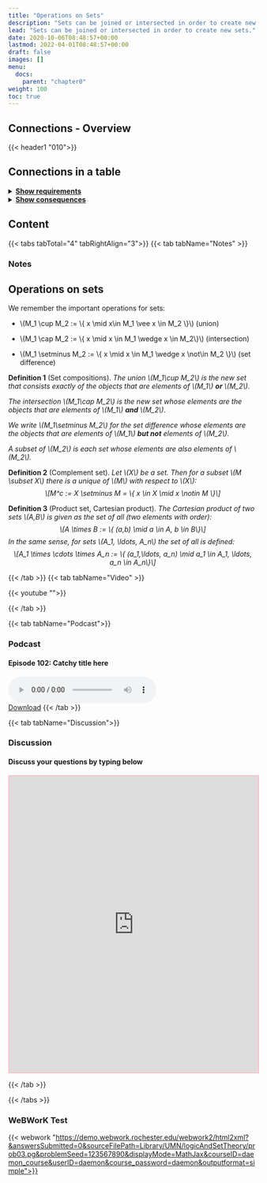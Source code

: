 ```yaml
---
title: "Operations on Sets"
description: "Sets can be joined or intersected in order to create new sets."
lead: "Sets can be joined or intersected in order to create new sets."
date: 2020-10-06T08:48:57+00:00
lastmod: 2022-04-01T08:48:57+00:00
draft: false
images: []
menu:
  docs:
    parent: "chapter0"
weight: 100
toc: true
---
```


## Connections - Overview

{{< header1 "010">}}

## Connections in a table

<details>
<summary><b><u>Show requirements</u></b></summary>
<div class="table-responsive-sm">
<table class="table">
<thead>
  <tr>
    <th scope="col">Concept</th>
    <th scope="col">Content</th>
  </tr>
</thead>
<tbody>

<tr>
<th scope="row"><a href="../../chapter0/001/">Sets</a></th>
<td>Sets are the basic building blocks for a lot of mathematics. In order to rigorously define numbers and doing real analysis, we need to know how to work with sets.</td>
</tr>
        
</tbody>
</table>
</div>
</details>

<details>
<summary><b><u>Show consequences</u></b></summary>
<div class="table-responsive-sm">
<table class="table">
<thead>
  <tr>
    <th scope="col">Concept</th>
    <th scope="col">Content</th>
  </tr>
</thead>
<tbody>

<tr>
<th scope="row"><a href="../../chapter1/110/">Open, Closed,
Compact sets</a></th>
<td>Ein Satz</td>
</tr>
        
</tbody>
</table>
</div>
</details>


## Content

{{< tabs tabTotal="4" tabRightAlign="3">}}
{{< tab tabName="Notes" >}}

### Notes 
<h2 class="unnumbered" id="operations-on-sets">Operations on sets</h2>
<p>We remember the important operations for sets:</p>
<ul>
<li><p><span class="math inline">\(M_1 \cup M_2 := \{ x \mid x\in M_1
\vee x \in M_2 \}\)</span> (union)</p></li>
<li><p><span class="math inline">\(M_1 \cap M_2 := \{ x \mid x \in M_1
\wedge x \in M_2\}\)</span> (intersection)</p></li>
<li><p><span class="math inline">\(M_1 \setminus M_2 := \{ x \mid x \in
M_1 \wedge x \not\in M_2 \}\)</span> (set difference)</p></li>
</ul>
<div class="Definition">
<p><strong>Definition 1</strong> (Set compositions). <em>The
<em>union</em> <span class="math inline">\(M_1\cup M_2\)</span> is the
new set that consists exactly of the objects that are elements of <span
class="math inline">\(M_1\)</span> <strong>or</strong> <span
class="math inline">\(M_2\)</span>.</em></p>
<p><em>The <em>intersection</em> <span class="math inline">\(M_1\cap
M_2\)</span> is the new set whose elements are the objects that are
elements of <span class="math inline">\(M_1\)</span>
<strong>and</strong> <span class="math inline">\(M_2\)</span>.</em></p>
<p><em>We write <span class="math inline">\(M_1\setminus M_2\)</span>
for the <em>set difference</em> whose elements are the objects that are
elements of <span class="math inline">\(M_1\)</span> <strong>but
not</strong> elements of <span
class="math inline">\(M_2\)</span>.</em></p>
<p><em>A <em>subset</em> of <span class="math inline">\(M_2\)</span> is
each set whose elements are also elements of <span
class="math inline">\(M_2\)</span>.</em></p>
</div>
<div class="Definition">
<p><strong>Definition 2</strong> (Complement set). <em>Let <span
class="math inline">\(X\)</span> be a set. Then for a subset <span
class="math inline">\(M \subset X\)</span> there is a unique of <span
class="math inline">\(M\)</span> with respect to <span
class="math inline">\(X\)</span>: <span class="math display">\[M^c := X
\setminus M = \{ x \in X \mid x \notin M \}\]</span></em></p>
</div>
<div class="Definition">
<p><strong>Definition 3</strong> (Product set, Cartesian product).
<em>The <em>Cartesian product</em> of two sets <span
class="math inline">\(A,B\)</span> is given as the set of all (two
elements with order): <span class="math display">\[A \times B
        :=  \{ (a,b) \mid a \in A, b \in B\}\]</span> In the same sense,
for sets <span class="math inline">\(A_1, \ldots, A_n\)</span> the set
of all is defined: <span class="math display">\[A_1 \times \cdots \times
        A_n
        :=  \{ (a_1,\ldots, a_n) \mid a_1 \in A_1, \ldots, a_n \in
A_n\}\]</span></em></p>
</div>


{{< /tab >}}
{{< tab tabName="Video" >}}

{{< youtube "">}}

{{< /tab >}}


{{< tab tabName="Podcast">}}
<h3>Podcast</h3>
<h4>Episode 102: Catchy title here</h4>
<audio controls>
  <source src="PODCAST_real" type="audio/wav" />
  Your browser does not support the audio element.
</audio>
<br />
<a href="" class="btn btn-primary btn-lg" download="PODCAST_real"
  >Download</a
>
{{< /tab >}}

{{< tab tabName="Discussion">}}

  <h3>Discussion</h3>
  <h4>Discuss your questions by typing below</h4>

  <iframe
    style="border: 2px solid pink"
    class="embed-responsive-item"
    name="embed_readwrite"
    src="https://pads.rz.tuhh.de/p/"
    width="100%"
    height="600"
  ></iframe>

{{< /tab >}}

{{< /tabs >}}


### WeBWorK Test

{{< webwork "https://demo.webwork.rochester.edu/webwork2/html2xml?&answersSubmitted=0&sourceFilePath=Library/UMN/logicAndSetTheory/prob03.pg&problemSeed=123567890&displayMode=MathJax&courseID=daemon_course&userID=daemon&course_password=daemon&outputformat=simple">}}
